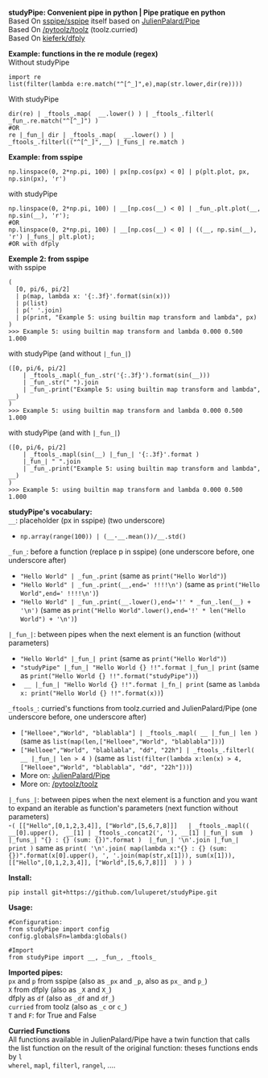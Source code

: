 **studyPipe: Convenient pipe in python | Pipe pratique en python**  
Based On [sspipe/sspipe](https://github.com/sspipe/sspipe)  itself based on  [JulienPalard/Pipe](https://github.com/JulienPalard/Pipe)  
Based On [/pytoolz/toolz](https://github.com/pytoolz/toolz) (toolz.curried)  
Based On [kieferk/dfply](https://github.com/kieferk/dfply)

**Example: functions in the re module (regex)**  
Without studyPipe

```
import re
list(filter(lambda e:re.match("^[^_]",e),map(str.lower,dir(re))))
```

With studyPipe
```
dir(re) | _ftools_.map(  __.lower() ) | _ftools_.filterl( _fun_.re.match("^[^_]") )
#OR
re |_fun_| dir | _ftools_.map(  __.lower() ) | _ftools_.filterl(("^[^_]",__) |_funs_| re.match )
```

**Example: from sspipe**  

```
np.linspace(0, 2*np.pi, 100) | px[np.cos(px) < 0] | p(plt.plot, px, np.sin(px), 'r')
```

with studyPipe

```
np.linspace(0, 2*np.pi, 100) | __[np.cos(__) < 0] | _fun_.plt.plot(__, np.sin(__), 'r');
#OR
np.linspace(0, 2*np.pi, 100) | __[np.cos(__) < 0] | ((__, np.sin(__), 'r') |_funs_| plt.plot);
#OR with dfply

```
**Exemple 2: from sspipe**  
with sspipe
```
(
  [0, pi/6, pi/2]
  | p(map, lambda x: '{:.3f}'.format(sin(x)))
  | p(list) 
  | p(' '.join) 
  | p(print, "Example 5: using builtin map transform and lambda", px)
)
>>> Example 5: using builtin map transform and lambda 0.000 0.500 1.000
```

with studyPipe (and without `|_fun_|`)
```
([0, pi/6, pi/2] 
    | _ftools_.mapl(_fun_.str('{:.3f}').format(sin(__)))
    | _fun_.str(" ").join
    | _fun_.print("Example 5: using builtin map transform and lambda", __)
)
>>> Example 5: using builtin map transform and lambda 0.000 0.500 1.000
```
with studyPipe (and with `|_fun_|`)
```
([0, pi/6, pi/2] 
    | _ftools_.mapl(sin(__) |_fun_| '{:.3f}'.format )
    |_fun_| " ".join
    | _fun_.print("Example 5: using builtin map transform and lambda", __)
)
>>> Example 5: using builtin map transform and lambda 0.000 0.500 1.000
```

**studyPipe's vocabulary:**  
`__`: placeholder (px in sspipe) (two underscore)  
   - `np.array(range(100)) | (__-__.mean())/__.std()`  
   
`_fun_`: before a function (replace p in sspipe) (one underscore before, one underscore after)  
  - `"Hello World" | _fun_.print`  (same as `print("Hello World")`)  
  - `"Hello World" | _fun_.print(__,end=' !!!!\n')`   (same as `print("Hello World",end=' !!!!\n')`)  
  - `"Hello World" | _fun_.print(__.lower(),end='!' * _fun_.len(__) + '\n')` (same as `print("Hello World".lower(),end='!' * len("Hello World") + '\n')`)  
  
`|_fun_|`: between pipes when the next element is an function (without parameters)    
  - `"Hello World" |_fun_| print`  (same as `print("Hello World")`)  
  - `"studyPipe" |_fun_| "Hello World {} !!".format |_fun_| print`  (same as `print("Hello World {} !!".format("studyPipe"))`) 
  - ` __ |_fun_| "Hello World {} !!".format |_fn_| print` (same as `lambda x: print("Hello World {} !!".format(x))`)  
  
`_ftools_`: curried's functions from toolz.curried and JulienPalard/Pipe  (one underscore before, one underscore after)   
- `["Helloee","World", "blablabla"] | _ftools_.mapl( __ |_fun_| len )` (same as `list(map(len,["Helloee","World", "blablabla"]))`) 
- `["Helloee","World", "blablabla", "dd", "22h"] | _ftools_.filterl( __ |_fun_| len > 4 )` (same as `list(filter(lambda x:len(x) > 4,["Helloee","World", "blablabla", "dd", "22h"]))`) 
- More on: [JulienPalard/Pipe](https://github.com/JulienPalard/Pipe)  
- More on: [/pytoolz/toolz](https://github.com/pytoolz/toolz)  

`|_funs_|`: between pipes when the next element is a function and you want to expand an iterable as function's parameters  (next function without parameters)  
-`
(
    [["Hello",[0,1,2,3,4]], ["World",[5,6,7,8]]]  
    | _ftools_.mapl((  __[0].upper(), 
                       __[1] | _ftools_.concat2(', '),
                       __[1] |_fun_| sum  ) 
                    |_funs_| "{} : {} (sum: {})".format
                   ) 
    |_fun_| '\n'.join |_fun_|  print
)
`
same as 
`
print(
    '\n'.join(
        map(lambda x:"{} : {} (sum: {})".format(x[0].upper(),
                                                ', '.join(map(str,x[1])),
                                                sum(x[1])),
            [["Hello",[0,1,2,3,4]], ["World",[5,6,7,8]]] 
           )
    )
)
`

**Install:**
```
pip install git+https://github.com/luluperet/studyPipe.git
```


**Usage:**
```
#Configuration:  
from studyPipe import config
config.globalsFn=lambda:globals()

#Import
from studyPipe import __, _fun_, _ftools_
```

**Imported pipes:**  
`px` and `p` from sspipe (also as `_px` and `_p`, also as `px_` and `p_`)  
`X` from dfply (also as `_X` and `X_`)    
dfply as `df` (also as `_df` and `df_`)  
`curried` from toolz (also as `_c` or `c_`)  
`T` and `F`: for True and False  

**Curried Functions**  
All functions available in JulienPalard/Pipe have a twin function that calls the list function on the result of the original function: theses functions ends by `l`  
`wherel`, `mapl`, `filterl`, `rangel`, ....
